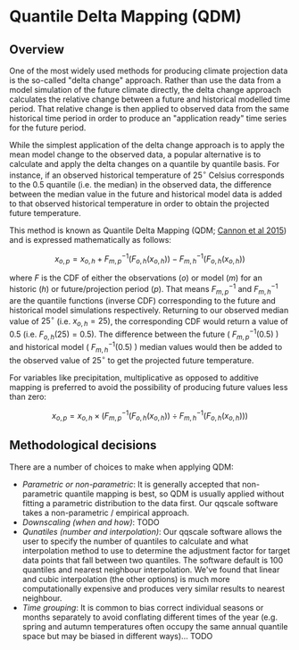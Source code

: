 # Quantile Delta Mapping (QDM)

## Overview

One of the most widely used methods for producing climate projection data is the so-called "delta change" approach.
Rather than use the data from a model simulation of the future climate directly,
the delta change approach calculates the relative change between a future and historical modelled time period.
That relative change is then applied to observed data from the same historical time period
in order to produce an "application ready" time series for the future period.

While the simplest application of the delta change approach is to apply the mean model change to the observed data,
a popular alternative is to calculate and apply the delta changes on a quantile by quantile basis.
For instance, if an observed historical temperature of $25^{\circ}$ Celsius corresponds to the 0.5 quantile (i.e. the median) in the observed data,
the difference between the median value in the future and historical model data
is added to that observed historical temperature in order to obtain the projected future temperature.

This method is known as Quantile Delta Mapping (QDM; [Cannon et al 2015](https://doi.org/10.1175/JCLI-D-14-00754.1))
and is expressed mathematically as follows:

$$x_{o,p} = x_{o,h} + F_{m,p}^{-1}(F_{o,h}(x_{o,h})) - F_{m,h}^{-1}(F_{o,h}(x_{o,h}))$$

where $F$ is the CDF of either the observations ($o$) or model ($m$) for an historic ($h$) or future/projection period ($p$).
That means $F_{m,p}^{-1}$ and $F_{m,h}^{-1}$ are the quantile functions (inverse CDF)
corresponding to the future and historical model simulations respectively.
Returning to our observed median value of $25^{\circ}$ (i.e. $x_{o,h} = 25$),
the corresponding CDF would return a value of 0.5 (i.e. $F_{o,h}(25) = 0.5$).
The difference between the future ( $F_{m,p}^{-1}(0.5)$ ) and historical model ( $F_{m,h}^{-1}(0.5)$ )
median values would then be added to the observed value of $25^{\circ}$ to get the projected future temperature.

For variables like precipitation, multiplicative as opposed to additive mapping is preferred
to avoid the possibility of producing future values less than zero:

$$x_{o,p} = x_{o,h} \times (F_{m,p}^{-1}(F_{o,h}(x_{o,h})) \div F_{m,h}^{-1}(F_{o,h}(x_{o,h})))$$


## Methodological decisions

There are a number of choices to make when applying QDM: 
- *Parametric or non-parametric*:
  It is generally accepted that non-parametric quantile mapping is best,
  so QDM is usually applied without fitting a parametric distribution to the data first.
  Our qqscale software takes a non-parametric / empirical approach.
- *Downscaling (when and how)*:
  TODO
- *Qunatiles (number and interpolation)*:
  Our qqscale software allows the user to specify
  the number of quantiles to calculate and
  what interpolation method to use to determine the adjustment factor
  for target data points that fall between two quantiles.
  The software default is 100 quantiles and nearest neighbour interpolation.
  We've found that linear and cubic interpolation (the other options)
  is much more computationally expensive and produces very similar results to nearest neighbour.
- *Time grouping*:
  It is common to bias correct individual seasons or months separately
  to avoid conflating different times of the year
  (e.g. spring and autumn temperatures often occupy the same annual quantile space
  but may be biased in different ways)... TODO
